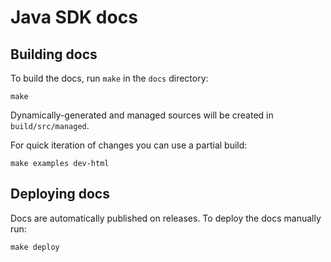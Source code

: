 # Java SDK docs


## Building docs

To build the docs, run `make` in the `docs` directory:

```
make
```

Dynamically-generated and managed sources will be created in `build/src/managed`.

For quick iteration of changes you can use a partial build:

```
make examples dev-html
```

## Deploying docs

Docs are automatically published on releases. To deploy the docs manually run:

```
make deploy
```
